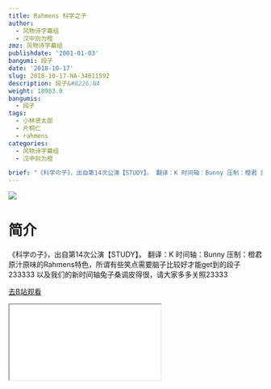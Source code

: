```yaml
---
title: Rahmens 科学之子
author:
  - 风物诗字幕组
  - 汉中则为橙
zmz: 风物诗字幕组
publishdate: '2001-01-03'
bangumi: 段子
date: '2018-10-17'
slug: 2018-10-17-NA-34011592
description: 段子&#8226;NA
weight: 18983.0
bangumis:
  - 段子
tags:
  - 小林贤太郎
  - 片桐仁
  - rahmens
categories:
  - 风物诗字幕组
  - 汉中则为橙

brief: "《科学の子》，出自第14次公演【STUDY】。 翻译：K 时间轴：Bunny 压制：橙君 原汁原味的Rahmens特色，所谓有些笑点需要脑子比较好才能get到的段子233333 以及我们的新时间轴兔子桑调皮得很，请大家多多关照23333"
---
```

![](https://i.imgur.com/YATQ9qW.jpg)
# 简介  
《科学の子》，出自第14次公演【STUDY】。
翻译：K 时间轴：Bunny 压制：橙君
原汁原味的Rahmens特色，所谓有些笑点需要脑子比较好才能get到的段子233333
以及我们的新时间轴兔子桑调皮得很，请大家多多关照23333  

[去B站观看](https://www.bilibili.com/video/av34011592/)
<div class ="resp-container"><iframe class="testiframe" src="//player.bilibili.com/player.html?aid=34011592"", scrolling="no", allowfullscreen="true" > </iframe></div> 
